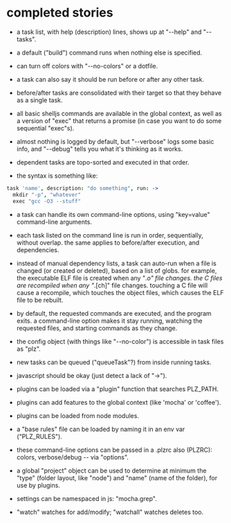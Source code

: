 # completed stories

- a task list, with help (description) lines, shows up at "--help" and
  "--tasks".

- a default ("build") command runs when nothing else is specified.

- can turn off colors with "--no-colors" or a dotfile.

- a task can also say it should be run before or after any other task.

- before/after tasks are consolidated with their target so that they behave
  as a single task.

- all basic shelljs commands are available in the global context, as well as
  a version of "exec" that returns a promise (in case you want to do some
  sequential "exec"s).

- almost nothing is logged by default, but "--verbose" logs some basic info,
  and "--debug" tells you what it's thinking as it works.

- dependent tasks are topo-sorted and executed in that order.

- the syntax is something like:

```coffeescript
task 'name', description: "do something", run: ->
  mkdir "-p", "whatever"
  exec "gcc -O3 --stuff"
```

- a task can handle its own command-line options, using "key=value"
  command-line arguments.

- each task listed on the command line is run in order, sequentially, without
  overlap. the same applies to before/after execution, and dependencies.

- instead of manual dependency lists, a task can auto-run when a file is
  changed (or created or deleted), based on a list of globs. for example,
  the executable ELF file is created when any "*.o" file changes. the C
  files are recompiled when any "*.[ch]" file changes. touching a C file
  will cause a recompile, which touches the object files, which causes the
  ELF file to be rebuilt.

- by default, the requested commands are executed, and the program exits.
  a command-line option makes it stay running, watching the requested files,
  and starting commands as they change.

- the config object (with things like "--no-color") is accessible in task
  files as "plz".

- new tasks can be queued ("queueTask"?) from inside running tasks.

- javascript should be okay (just detect a lack of "->").

- plugins can be loaded via a "plugin" function that searches PLZ_PATH.

- plugins can add features to the global context (like 'mocha' or 'coffee').

- plugins can be loaded from node modules.

- a "base rules" file can be loaded by naming it in an env var ("PLZ_RULES").

- these command-line options can be passed in a .plzrc also (PLZRC): colors,
  verbose/debug -- via "options".

- a global "project" object can be used to determine at minimum the "type"
  (folder layout, like "node") and "name" (name of the folder), for use by
  plugins.

- settings can be namespaced in js: "mocha.grep".

- "watch" watches for add/modify; "watchall" watches deletes too.
